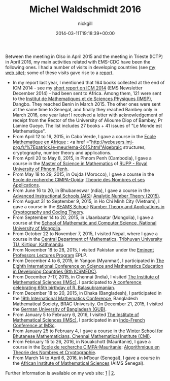 ﻿---
title: Michel Waldschmidt 2016
date: 2014-03-11T19:18:39+00:00
author: nickgill
layout: page
---

Between the meeting in Olso in April 2015 and the meeting in Trieste (ICTP) in April 2016, my main activities related with EMS-CDC have been the following ones. I had a number of visits in developing countries (see <a href = "http://www.math.jussieu.fr/%7Emiw/AgendaArchives.html">my web site</a>); some of these visits gave rise to a <a href="http://www.math.jussieu.fr/%7Emiw/cooperations.html">report</a>. 

 * In my report last year, I mentioned that 164 books collected at the end of ICM 2014 - see my <a href ="http://www.imj-prg.fr/%7Emichel.waldschmidt/EMS-CDC/ReportICM2014.pdf">short report on ICM 2014</a> (EMS Newsletter December 2014) - had been sent to Africa. Among them, 121 were sent to the <a href ="http://imsp-benin.com/home/">Institut de Mathematiques et de Sciences Physiques (IMSP)</a>, Dangbo. They reached Benin in March 2015. The other ones were sent at the same time to Senegal, and finally they reached Bambey only in March 2016, one year later! I received a letter with acknowledgement of receipt from the Rector of the University of Alioume Diop of Bambey, Pr Lamine Gueye. The list includes 27 books + 41 issues of "Le Monde est Mathematique".
 * From April 12 to 16, 2015, in Cabo Verde, I gave a course in the <a href ="http://www.cimpa-icpam.org/activites-par-region/afrique-subsaharienne/article/ecoles-mathematiques-en-afrique"> Ecole Mathematique en Afrique</a> : <a href ="http://webusers.imj-prg.fr/%7Epatrick.le-meur/ema-2015.html"Algebraic structures, cryptography, number theory and applications</a>.
 * From April 20 to May 8, 2015, in Phnom Penh (Cambodia), I gave a course in the <a href ="http://www.rupp.edu.kh/master/mathematics/">Master of Science in Mathematics</a> of <a href ="http://www.rupp.edu.kh/"> RUPP - Royal University of Phnom Penh</a>.
 * From May 18 to 29, 2015, in Oujda (Morocco), I gave a course in the <a href ="http://www.cimpa-icpam.org/ecoles-de-recherche/ecoles-de-recherche-2015/liste-chronologique-des-ecoles-de/article/theorie-des-nombres-et">Ecole de recherche CIMPA-Oujda</a>: <a href ="http://cimpa-oujda.morcil.net/index.php"> Theorie des Nombres et ses Applications</a>.
 * From June 16 to 20, in Bhubaneswar (ndia), I gave a course in the <a href ="http://www.atmschools.org/advanced-instructional-schools-ais"> Advanced Instructional Schools (AIS)</a>: <a href ="http://www.atmschools.org/2015/ais/ant"> Analytic Number Theory (2015)</a>.
 * From August 31 to September 9, 2015, in Ho Chi Minh City (Vietnam), I gave a course in the <a href ="http://seams.maths.web.id/current-schools">SEAMS School</a>: <a href ="http://www.math.uni-bielefeld.de/%7Edhoang/seams15/">Number Theory and Applications in Cryptography and Coding Theory</a>. 
 * From September 14 to 20, 2015, in Ulaanbaatar (Mongolia), I gave a course at the <a href ="http://smcs.num.edu.mn/en/"> School of Mathematic and Computer Science, National University of Mongolia</a>.
 * From October 22 to November 7, 2015, I visited Nepal, where I gave a course in the <a href ="http://www.cdmathtu.edu.np/index.php"> Central Department of Mathematics, Tribhuvan University TU, Kirtipur, Kathmandu</a>.
 * From November 18 to 28, 2015,  I visited Pakistan under the <a href ="http://www.nmsp.com.pk/Talks-Schedule.html">Eminent Professors Lectures Program</a> EPLP.
 * From December 4 to 6, 2015, in Yangon (Myanmar), I participated in <a href ="http://mathsmyanmar.org/conference/conference.htm"> The Eighth International Conference on Science and Mathematics Education in Developing Countries (8th ICSMEDC)</a>.
 *  From December 7-17, 2015, in Chennai (India), I visited <a href ="http://www.imsc.res.in/"> The Institute of Mathematical Sciences (IMSc)</a>. I participated to <a href ="https://sites.google.com/site/aconferenceinnumbertheory/">A conference celebrating 65th birthday of R. Balasubramanian</a>.
 * From December 18 to 20, 2015, in Dhaka (Bangladesh), I participated in the <a href ="http://19matconf.bracu.ac.bd/"> 19th International Mathematics Conference</a>, Bangladesh Mathematical Society, BRAC University. On December 21, 2015, I visited the <a href ="http://www.gub.edu.bd/"> German University of Bangladesh (GUB)</a>.
 * From January 5 to February 6, 2016, I visited <a href ="http://www.imsc.res.in/"> The Institute of Mathematical Sciences (IMSc)</a>, I participated in an <a href ="http://www.imsc.res.in/%7Einfr2016/"> Indo-French Conference at IMSc</a>.
 *  From January 25 to February 4, I gave a course in the <a href ="http://www.cmi.ac.in//activities/conferences/bhutan-school-2016.php"> Winter School for Bhutanese Mathematicians, Chennai Mathematical Institute (CMI)</a>.
 * From February 15 to 26, 2016, in Nouakchott (Mauritanie), I gave a course in the <a href ="http://www.cimpa-icpam.org/ecoles-de-recherche/ecoles-de-recherche-2016/liste-chronologique-des-ecoles-de/article/algorithmic-number-theory-and">Ecole de recherche CIMPA-Mauritanie</a>: <a href ="http://www.math.unicaen.fr/%7Enitaj/cimpamaure/index.htm"> Algorithmique en Theorie des Nombres et Cryptographie</a>.
 * From March 14 to April 6, 2016, in M'bour (Senegal), I gave a course in the <a href ="http://www.aims-senegal.org/"> African Institute of Mathematical Sciences</a> (AIMS Senegal).

 Further information is available on my web site: <a href ="http://www.math.jussieu.fr/%7Emiw/AgendaArchives.html">1</a> | <a href ="http://www.math.jussieu.fr/%7Emiw/index2.html">2</a>.


